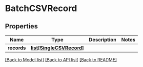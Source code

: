 # BatchCSVRecord

## Properties
Name | Type | Description | Notes
------------ | ------------- | ------------- | -------------
**records** | [**list[SingleCSVRecord]**](SingleCSVRecord.md) |  | 

[[Back to Model list]](../README.md#documentation-for-models) [[Back to API list]](../README.md#documentation-for-api-endpoints) [[Back to README]](../README.md)



